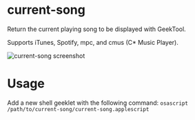 current-song
============

Return the current playing song to be displayed with GeekTool.

Supports iTunes, Spotify, mpc, and cmus (C* Music Player).

![current-song screenshot](https://raw.githubusercontent.com/daschwa/current-song/master/screenshot.png)
# Usage

Add a new shell geeklet with the following command: `osascript /path/to/current-song/current-song.applescript`